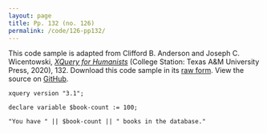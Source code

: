 ```yaml
---
layout: page
title: Pp. 132 (no. 126)
permalink: /code/126-pp132/
---
```


This code sample is adapted from Clifford B. Anderson and Joseph C. Wicentowski, 
[_XQuery for Humanists_](/) (College Station: Texas A&M University Press, 2020), 132. 
Download this code sample in its [raw form](/code/126-pp132/126-pp132.xq).
View the source on [GitHub](https://github.com/coding4humanists/xquery4humanists/blob/release/code/126-pp132/126-pp132.xq).

```xquery
xquery version "3.1";

declare variable $book-count := 100;

"You have " || $book-count || " books in the database."
```  
